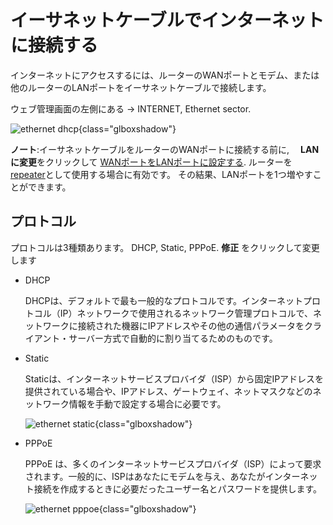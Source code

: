 # イーサネットケーブルでインターネットに接続する

インターネットにアクセスするには、ルーターのWANポートとモデム、または他のルーターのLANポートをイーサネットケーブルで接続します。

ウェブ管理画面の左側にある -> INTERNET, Ethernet sector.

![ethernet dhcp](https://static.gl-inet.com/docs/en/4/tutorials/internet_ethernet/ethernet_dhcp.png){class="glboxshadow"}

**ノート**:イーサネットケーブルをルーターのWANポートに接続する前に, 　**LANに変更**をクリックして [WANポートをLANポートに設定する](../change_wan_to_lan/). ルーターを[repeater](../internet_repeater)として使用する場合に有効です。 その結果、LANポートを1つ増やすことができます。

## プロトコル

プロトコルは3種類あります。 DHCP, Static, PPPoE. **修正** をクリックして変更します　

* DHCP 

    DHCPは、デフォルトで最も一般的なプロトコルです。インターネットプロトコル（IP）ネットワークで使用されるネットワーク管理プロトコルで、ネットワークに接続された機器にIPアドレスやその他の通信パラメータをクライアント・サーバー方式で自動的に割り当てるためのものです。

* Static

   Staticは、インターネットサービスプロバイダ（ISP）から固定IPアドレスを提供されている場合や、IPアドレス、ゲートウェイ、ネットマスクなどのネットワーク情報を手動で設定する場合に必要です。

    ![ethernet static](https://static.gl-inet.com/docs/en/4/tutorials/internet_ethernet/ethernet_static.png){class="glboxshadow"}

* PPPoE

    PPPoE は、多くのインターネットサービスプロバイダ（ISP）によって要求されます。一般的に、ISPはあなたにモデムを与え、あなたがインターネット接続を作成するときに必要だったユーザー名とパスワードを提供します。

    ![ethernet pppoe](https://static.gl-inet.com/docs/en/4/tutorials/internet_ethernet/ethernet_pppoe.png){class="glboxshadow"}
